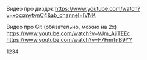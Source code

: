 Видео про диздок
https://www.youtube.com/watch?v=xccxmytvnC4&ab_channel=IVNK

Видео про Git (обязательно, можно на 2х)
https://www.youtube.com/watch?v=VJm_AjiTEEc
https://www.youtube.com/watch?v=F7FnnfnB9YY

1234
